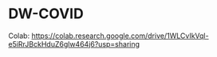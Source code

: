 # DW-COVID

Colab: https://colab.research.google.com/drive/1WLCvIkVql-e5iRrJBckHduZ6glw464j6?usp=sharing
